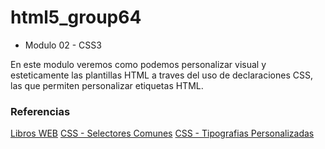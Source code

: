 # html5_group64

* Modulo 02 - CSS3

En este modulo veremos como podemos personalizar visual y esteticamente las plantillas HTML a traves del uso de declaraciones CSS, las que permiten personalizar etiquetas HTML.

### Referencias

[Libros WEB](https://librosweb.es/libro/css/)
[CSS - Selectores Comunes](http://slides.com/victor_malca/selectores-comunes-en-css/)
[CSS - Tipografias Personalizadas](http://slides.com/victor_malca/tipografias-personalizadas/)
